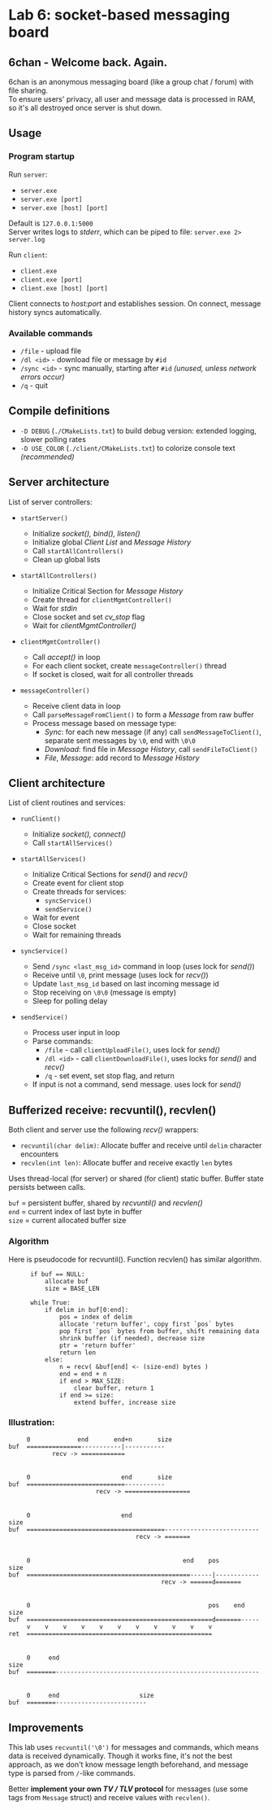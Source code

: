 # Lab 6: socket-based messaging board

## 6chan - Welcome back. Again.

6chan is an anonymous messaging board (like a group chat / forum) with file sharing. \
To ensure users' privacy, all user and message data is processed in RAM, so it's all destroyed once server is shut down.

## Usage

### Program startup

Run `server`:
* `server.exe` 
* `server.exe [port]` 
* `server.exe [host] [port]`

Default is `127.0.0.1:5000` \
Server writes logs to _stderr_, which can be piped to file: `server.exe 2> server.log`

Run `client`:
* `client.exe`
* `client.exe [port]`
* `client.exe [host] [port]`

Client connects to _host:port_ and establishes session. On connect, message history syncs automatically. 

### Available commands

* `/file` - upload file
* `/dl <id>` - download file or message by `#id`
* `/sync <id>` - sync manually, starting after `#id` _(unused, unless network errors occur)_
* `/q` - quit

## Compile definitions

* `-D DEBUG` (`./CMakeLists.txt`) to build debug version: extended logging, slower polling rates
* `-D USE_COLOR` (`./client/CMakeLists.txt`) to colorize console text _(recommended)_

## Server architecture

List of server controllers:
* `startServer()`
  - Initialize _socket(), bind(), listen()_
  - Initialize global _Client List_ and _Message History_
  - Call `startAllControllers()`
  - Clean up global lists
  

* `startAllControllers()`
  - Initialize Critical Section for _Message History_
  - Create thread for `clientMgmtController()`
  - Wait for _stdin_
  - Close socket and set _cv_stop_ flag
  - Wait for _clientMgmtController()_


* `clientMgmtController()`
  - Call _accept()_ in loop
  - For each client socket, create `messageController()` thread
  - If socket is closed, wait for all controller threads
  

* `messageController()`
  - Receive client data in loop
  - Call `parseMessageFromClient()` to form a _Message_ from raw buffer
  - Process message based on message type:
    * _Sync_: for each new message (if any) call `sendMessageToClient()`, separate sent messages by `\0`, end with `\0\0`
    * _Download_: find file in _Message History_, call `sendFileToClient()` 
    * _File_, _Message_: add record to _Message History_

## Client architecture

List of client routines and services:

* `runClient()`
  - Initialize _socket(), connect()_
  - Call `startAllServices()`


* `startAllServices()`
  - Initialize Critical Sections for _send()_ and _recv()_
  - Create event for client stop
  - Create threads for services:
    * `syncService()`
    * `sendService()`
  - Wait for event
  - Close socket
  - Wait for remaining threads


* `syncService()`
  - Send `/sync <last_msg_id>` command in loop (uses lock for _send()_)
  - Receive until `\0`, print message (uses lock for _recv()_)
  - Update `last_msg_id` based on last incoming message id
  - Stop receiving on `\0\0` (message is empty)
  - Sleep for polling delay
  

* `sendService()`
  - Process user input in loop
  - Parse commands:
    * `/file` - call `clientUploadFile()`, uses lock for _send()_
    * `/dl <id>` - call `clientDownloadFile()`, uses locks for _send()_ and _recv()_
    * `/q` - set event, set stop flag, and return
  - If input is not a command, send message. uses lock for _send()_


## Bufferized receive: recvuntil(), recvlen()

Both client and server use the following _recv()_ wrappers:
* `recvuntil(char delim)`: Allocate buffer and receive until `delim` character encounters
* `recvlen(int len)`:  Allocate buffer and receive exactly `len` bytes

Uses thread-local (for server) or shared (for client) static buffer.
Buffer state persists between calls.

`buf` = persistent buffer, shared by _recvuntil()_ and _recvlen()_\
`end` = current index of last byte in buffer \
`size` = current allocated buffer size

### Algorithm
Here is pseudocode for recvuntil(). Function recvlen() has similar algorithm.
```
      if buf == NULL:
          allocate buf
          size = BASE_LEN

      while True:
          if delim in buf[0:end]:
              pos = index of delim
              allocate 'return buffer', copy first `pos` bytes
              pop first `pos` bytes from buffer, shift remaining data
              shrink buffer (if needed), decrease size
              ptr = 'return buffer'
              return len
          else:
              n = recv( &buf[end] <- (size-end) bytes )
              end = end + n
              if end > MAX_SIZE:
                  clear buffer, return 1
              if end >= size:
                  extend buffer, increase size
```

### Illustration:

```
     0             end       end+n       size          
buf  ===============-----------|-----------
            recv -> ============
```
######
```
     0                         end       size          
buf  ===========================-----------
                        recv -> ==================
```
######
```
     0                         end                                 size
buf  ======================================--------------------------
                                   recv -> =======
```
######
```
     0                                          end    pos         size
buf  =============================================------|------------
                                          recv -> ======d=======
```
######
```
     0                                                 pos    end  size
buf  ===================================================d=======-----
     v    v    v    v    v    v    v    v    v    v    v
ret  ===================================================
```
######
```
     0     end                                                     size
buf  ========--------------------------------------------------------
```
######
```
     0     end                      size
buf  ========-------------------------
```

## Improvements

This lab uses `recvuntil('\0')` for messages and commands, which means data is received dynamically. Though it works fine, it's not the best approach, as we don't know message length beforehand, and message type is parsed from `/`-like commands.

Better **implement your own _TV / TLV_ protocol** for messages (use some tags from `Message` struct) and receive values with `recvlen()`.